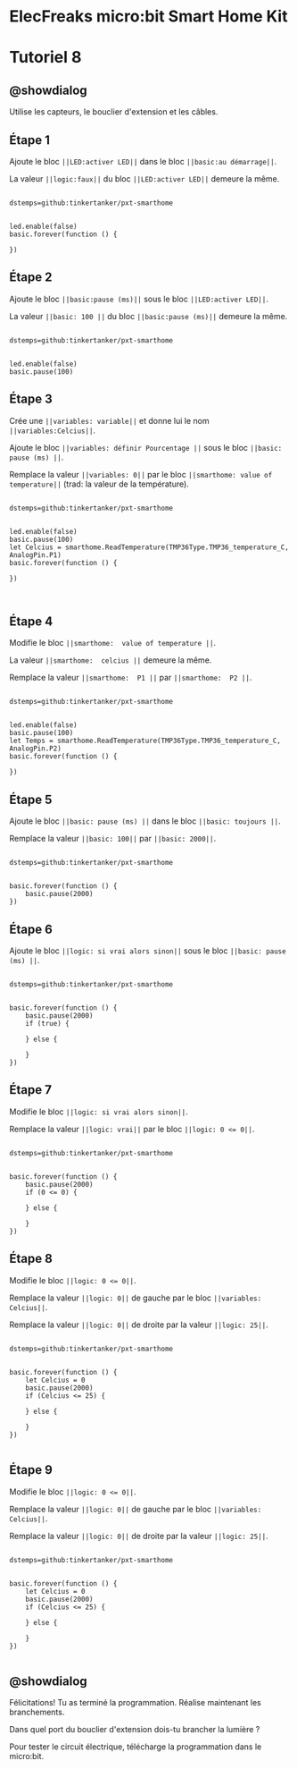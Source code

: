 # ElecFreaks micro:bit Smart Home Kit

# Tutoriel 8

## @showdialog

Utilise les capteurs, le bouclier d'extension et les câbles.

## Étape 1

Ajoute le bloc ``||LED:activer LED||`` dans le bloc ``||basic:au démarrage||``.

La valeur ``||logic:faux||`` du bloc ``||LED:activer LED||`` demeure la même.

```package

dstemps=github:tinkertanker/pxt-smarthome

```

```blocks

led.enable(false)
basic.forever(function () {
	
})

```

## Étape 2

Ajoute le bloc ``||basic:pause (ms)||`` sous le bloc ``||LED:activer LED||``.

La valeur ``||basic: 100 ||`` du bloc ``||basic:pause (ms)||`` demeure la même.

```package

dstemps=github:tinkertanker/pxt-smarthome

```

```blocks

led.enable(false)
basic.pause(100)

```

## Étape 3

Crée une ``||variables: variable||`` et donne lui le nom ``||variables:Celcius||``.

Ajoute le bloc ``||variables: définir Pourcentage ||`` sous le bloc ``||basic: pause (ms) ||``. 

Remplace la valeur ``||variables: 0||`` par le bloc ``||smarthome: value of temperature||`` (trad: la valeur de la température).


```package

dstemps=github:tinkertanker/pxt-smarthome

```

```blocks

led.enable(false)
basic.pause(100)
let Celcius = smarthome.ReadTemperature(TMP36Type.TMP36_temperature_C, AnalogPin.P1)
basic.forever(function () {
	
})



```

## Étape 4

Modifie le bloc ``||smarthome:  value of temperature ||``.

La valeur ``||smarthome:  celcius ||`` demeure la même.

Remplace la valeur ``||smarthome:  P1 ||`` par  ``||smarthome:  P2 ||``.


```package

dstemps=github:tinkertanker/pxt-smarthome

```

```blocks

led.enable(false)
basic.pause(100)
let Temps = smarthome.ReadTemperature(TMP36Type.TMP36_temperature_C, AnalogPin.P2)
basic.forever(function () {
	
})

```

## Étape 5

Ajoute le bloc ``||basic: pause (ms) ||`` dans le bloc ``||basic: toujours ||``.

Remplace la valeur ``||basic: 100||`` par ``||basic: 2000||``.

```package

dstemps=github:tinkertanker/pxt-smarthome

```

```blocks

basic.forever(function () {
    basic.pause(2000)
})
```

## Étape 6

Ajoute le bloc ``||logic: si vrai alors sinon||`` sous le bloc ``||basic: pause (ms) ||``.


```package

dstemps=github:tinkertanker/pxt-smarthome

```

```blocks

basic.forever(function () {
    basic.pause(2000)
    if (true) {
    	
    } else {
    	
    }
})

```

## Étape 7

Modifie le bloc ``||logic: si vrai alors sinon||``.

Remplace la valeur ``||logic: vrai||`` par le bloc ``||logic: 0 <= 0||``.

```package

dstemps=github:tinkertanker/pxt-smarthome

```

```blocks

basic.forever(function () {
    basic.pause(2000)
    if (0 <= 0) {
    	
    } else {
    	
    }
})

```

## Étape 8

Modifie le bloc ``||logic: 0 <= 0||``.

Remplace la valeur ``||logic: 0||`` de gauche par le bloc ``||variables: Celcius||``.

Remplace la valeur ``||logic: 0||`` de droite par la valeur ``||logic: 25||``.

```package

dstemps=github:tinkertanker/pxt-smarthome

```

```blocks

basic.forever(function () {
    let Celcius = 0
    basic.pause(2000)
    if (Celcius <= 25) {
    	
    } else {
    	
    }
})


```

## Étape 9

Modifie le bloc ``||logic: 0 <= 0||``.

Remplace la valeur ``||logic: 0||`` de gauche par le bloc ``||variables: Celcius||``.

Remplace la valeur ``||logic: 0||`` de droite par la valeur ``||logic: 25||``.

```package

dstemps=github:tinkertanker/pxt-smarthome

```

```blocks

basic.forever(function () {
    let Celcius = 0
    basic.pause(2000)
    if (Celcius <= 25) {
    	
    } else {
    	
    }
})


```

## @showdialog 

Félicitations! Tu as terminé la programmation. Réalise maintenant les branchements.

Dans quel port du bouclier d'extension dois-tu brancher la lumière ?

Pour tester le circuit électrique, télécharge la programmation dans le micro:bit.